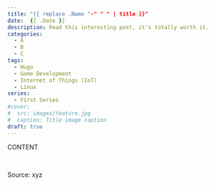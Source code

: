 ```yaml
---
title: "{{ replace .Name "-" " " | title }}"
date:  {{ .Date }}
description: Read this interesting post, it's totally worth it.
categories:
  - A
  - B
  - C
tags:
  - Hugo
  - Game Development
  - Internet of Things (IoT)
  - Linux
series:
  - First Series
#cover:
#  src: images/feature.jpg
#  caption: Title image caption
draft: true
---
```


CONTENT

&nbsp;

Source: xyz
